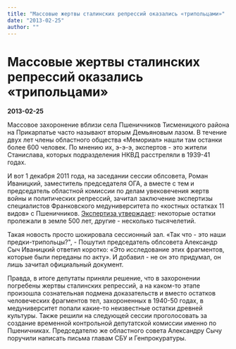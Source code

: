 ```yaml
---
title: "Массовые жертвы сталинских репрессий оказались «трипольцами»"
date: "2013-02-25"
author: ""
---
```


# Массовые жертвы сталинских репрессий оказались «трипольцами»

**2013-02-25** 

Массовое захоронение вблизи села Пшеничников Тисменицкого района на Прикарпатье часто называют вторым Демьяновым лазом. В течение двух лет члены областного общества «Мемориал» нашли там останки более 600 человек. По мнению их, э-э-э, экспертов - это жители Станислава, которых подразделения НКВД расстреляли в 1939-41 годах.

И вот 1 декабря 2011 года, на заседании сессии облсовета, Роман Иваницкий, заместитель председателя ОГА, а вместе с тем и председатель областной комиссии по делам увековечения жертв войны и политических репрессий, зачитал заключение экспертизы специалистов Франковского медуниверситета по «костных остатках 11 видов» с Пшеничников. [Экспертиза утверждает](http://www.report.if.ua/tyzhden/tyzhden/u-pshenychnykah-rozstrilyuvaly-trypiltsiv): некоторые остатки пролежали в земле 500 лет, другие - несколько тысячелетий.

Такая новость просто шокировала сессионный зал. «Так что - это наши предки-трипольцы?", - Пошутил председатель облсовета Александр Сыч Иваницкий ответил коротко: «Это исследование этих фрагментов, которые были переданы по акту». И добавил - не он это придумал, он лишь зачитал официальный документ.

Правда, в итоге депутаты приняли решение, что в захоронении погребены жертвы сталинских репрессий, а на каком-то этапе произошла сознательная подмена доказательств и вместо остатков человеческих фрагментов тел, захороненных в 1940-50 годах, в медуниверситет попали какие-то неизвестные остатки древней культуры. Также решили на следующей сессии проголосовать за создание временной контрольной депутатской комиссии именно по Пшеничниках. Председателю же областного совета Александру Сычу поручили написать письма главам СБУ и Генпрокуратуры.